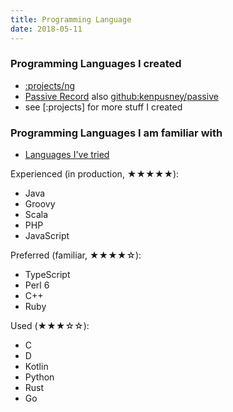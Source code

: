 ```yaml
---
title: Programming Language
date: 2018-05-11
---
```



### Programming Languages I created

  - [:projects/ng]()
  - [Passive Record](https://www.douban.com/note/322955493/) also [github:kenpusney/passive]()
  - see [:projects] for more stuff I created

### Programming Languages I am familiar with

  - [Languages I've tried](https://www.douban.com/note/289071944/)

Experienced (in production, ★★★★★):

  - Java
  - Groovy
  - Scala
  - PHP
  - JavaScript

Preferred (familiar, ★★★★☆):

  - TypeScript
  - Perl 6
  - C++
  - Ruby

Used (★★★☆☆):

  - C
  - D
  - Kotlin
  - Python
  - Rust
  - Go
